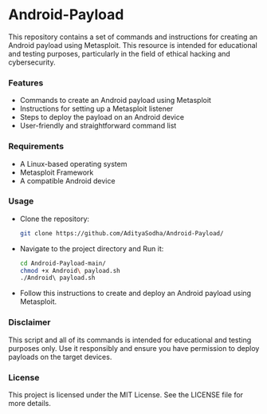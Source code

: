 # Android-Payload
This repository contains a set of commands and instructions for creating an Android payload using Metasploit. This resource is intended for educational and testing purposes, particularly in the field of ethical hacking and cybersecurity.
### Features
* Commands to create an Android payload using Metasploit
* Instructions for setting up a Metasploit listener
* Steps to deploy the payload on an Android device
* User-friendly and straightforward command list
### Requirements
- A Linux-based operating system
- Metasploit Framework
- A compatible Android device
### Usage
* Clone the repository:
  ```bash
  git clone https://github.com/AdityaSodha/Android-Payload/
  ```
* Navigate to the project directory and Run it:
  ```bash
  cd Android-Payload-main/
  chmod +x Android\ payload.sh
  ./Android\ payload.sh
  ```
* Follow this instructions to create and deploy an Android payload using Metasploit.
### Disclaimer
This script and all of its commands is intended for educational and testing purposes only. Use it responsibly and ensure you have permission to deploy payloads on the target devices.
### License
This project is licensed under the MIT License. See the LICENSE file for more details.

